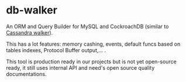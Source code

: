 # db-walker
An ORM and Query Builder for MySQL and CockroachDB (similar to [Cassandra walker](https://github.com/jozn/cassandra-walker)). 

This has a lot features: memory cashing, events, default funcs based on tables indexes, Protocol Buffer output,… .

This tool is production ready in our projects but is not yet open-source ready, it still uses internal API and need's open source quality documentations.

